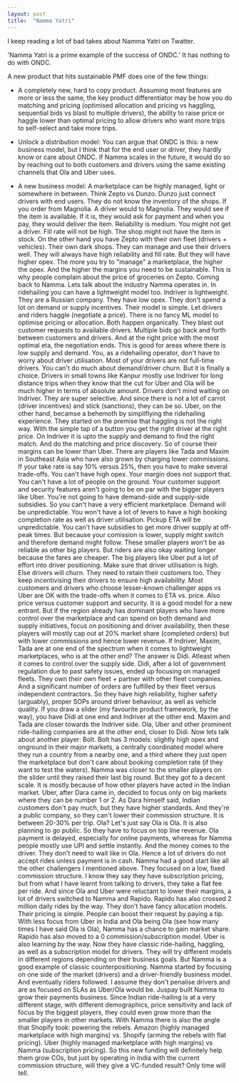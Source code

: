 ```yaml
---
layout: post
title:  "Namma Yatri"
---
```


I keep reading a lot of bad takes about Namma Yatri on Twatter.

'Namma Yatri is a prime example of the success of ONDC.'
It has nothing to do with ONDC.

A new product that hits sustainable PMF does one of the few things:

- A completely new, hard to copy product. Assuming most features are more or less the same, the key product differentiator may be how you do matching and pricing (optimised allocation and pricing vs haggling, sequential bids vs blast to multiple drivers), the ability to raise price or haggle lower than optimal pricing to allow drivers who want more trips to self-select and take more trips.

- Unlock a distribution model: You can argue that ONDC is this: a new business model, but I think that for the end user or driver, they hardly know or care about ONDC. If Namma scales in the future, it would do so by reaching out to both customers and drivers using the same existing channels that Ola and Uber uses.

- A new business model: A marketplace can be highly managed, light or somewhere in between. Think Zepto vs Dunzo. Dunzo just connect drivers with end users. They do not know the inventory of the shops. If you order from Magnolia. A driver would to Magnolia. They would see if the item is available. If it is, they would ask for payment and when you pay, they would deliver the item. Reliability is medium. You might not get a driver. Fill rate will not be high. The shop might not have the item in stock.  On the other hand you have Zepto with their own fleet (drivers + vehicles). Their own dark shops. They can manage and use their drivers well. They will always have high reliability and fill rate. But they will have higher opex. The more you try to "manage" a marketplace, the higher the opex. And the higher the margins you need to be sustainable. This is why people complain about the price of groceries on Zepto. Coming back to Namma. Lets talk about the industry Namma operates in. In ridehailing you can have a lightweight model too. Indriver is lightweight. They are a Russian company. They have low opex. They don't spend a lot on demand or supply incentives. Their model is simple. Let drivers and riders haggle (negotiate a price). There is no fancy ML model to optimise pricing or allocation. Both happen organically. They blast out customer requests to available drivers. Multiple bids go back and forth between customers and drivers. And at the right price with the most optimal eta, the negotiation ends. This is good for areas where there is low supply and demand. You, as a ridehailing operator, don't have to worry about driver utilisation. Most of your drivers are not full-time drivers. You can't do much about demand/driver churn. But it is finally a choice. Drivers in small towns like Kanpur mostly use Indriver for long distance trips when they know that the cut for Uber and Ola will be much higher in terms of absolute amount. Drivers don't mind waiting on Indriver. They are super selective. And since there is not a lot of carrot (driver incentives) and stick (sanctions), they can be so. Uber, on the other hand, becamse a behemoth by simpliflying the ridehailing experience. They started on the premise that haggling is not the right way. With the simple tap of a button you get the right driver at the right price. On Indriver it is upto the supply and demand to find the right match. And do the matching and price discovery. So of course their margins can be lower than Uber. There are players like Tada and Maxim in Southeast Asia who have also grown by charging lower commissions. If your take rate is say 10% versus 25%, then you have to make several trade-offs. You can't have high opex. Your margin does not support that. You can't have a lot of people on the ground. Your customer support and security features aren't going to be on par with the bigger players like Uber. You're not going to have demand-side and supply-side subsidies. So you can't have a very efficient marketplace. Demand will be unpredictable. You won't have a lot of levers to have a high booking completion rate as well as driver utilisation. Pickup ETA will be unpredictable. You can't have subsidies to get more driver supply at off-peak times. But because your comission is lower, supply might switch and therefore demand might follow. These smaller players won't be as reliable as other big players. But riders are also okay waiting longer because the fares are cheaper. The big players like Uber put a lot of effort into driver positioning. Make sure that driver utilisation is high. Else drivers will churn. They need to retain their customers too.  They keep incentivising their drivers to ensure high availability. Most customers and drivers who choose lesser-known challenger apps vs Uber are OK with the trade-offs when it comes to ETA vs. price. Also price versus customer support and security. It is a good model for a new entrant. But if the region already has dominant players who have more control over the marketplace and can spend on both demand and supply initiatives, focus on positioning and driver availability, then these players will mostly cap out at 20% market share (completed orders) but with lower commissions and hence lower revenue. If Indriver, Maxim, Tada are at one end of the spectrum when it comes to lightweight marketplaces, who is at the other end? The answer is Didi. Atleast when it comes to control over the supply side. Didi, after a lot of government regulation due to past safety issues, ended up focusing on managed fleets. They own their own fleet + partner with other fleet companies. And a significant number of orders are fulfilled by their fleet versus independent contractors. So they have high reliability, higher safety (arguably), proper SOPs around driver behaviour, as well as vehicle quality. If you draw a slider (my favourite product framework, by the way), you have Didi at one end and Indriver at the other end. Maxim and Tada are closer towards the Indriver side. Ola, Uber and other prominent ride-hailing companies are at the other end, closer to Didi. Now lets talk about another player: Bolt. Bolt has 3 models: slightly high opex and onground in their major markets, a centrally coordinated model where they run a country from a nearby one, and a third where they just open the marketplace but don't care about booking completion rate (if they want to test the waters). Namma was closer to the smaller players on the slider until they raised their last big round. But they got to a decent scale. It is mostly because of how other players have acted in the Indian market. Uber, after Dara came in, decided to focus only on big markets where they can be number 1 or 2. As Dara himself said, Indian customers don't pay much, but they have higher standards. And they're a public company, so they can't lower their commission structure. It is between 20-30% per trip. Ola? Let's just say Ola is Ola. It is also planning to go public. So they have to focus on top line revenue. Ola payment is delayed, especially for online payments, whereas for Namma people mostly use UPI and settle instantly. And the money comes to the driver. They don't need to wait like in Ola. Hence a lot of drivers do not accept rides unless payment is in cash. Namma had a good start like all the other challengers I mentioned above. They focused on a low, fixed commission structure. I know they say they have subscription pricing, but from what I have learnt from talking to drivers, they take a flat fee per ride. And since Ola and Uber were reluctant to lower their margins, a lot of drivers switched to Namma and Rapido. Rapido has also crossed 2 million daily rides by the way. They don't have fancy allocation models. Their pricing is simple. People can boost their request by paying a tip. With less focus from Uber in India and Ola being Ola (see how many times I have said Ola is Ola), Namma has a chance to gain market share. Rapido has also moved to a 0 commission/subscription model. Uber is also learning by the way. Now they have classic ride-hailing, haggling, as well as a subscription model for drivers. They will try different models in different regions depending on their business goals. But Namma is a good example of classic counterpositioning. Namma started by focusing on one side of the market (drivers) and a driver-friendly business model. And eventually riders followed. I assume they don't penalise drivers and are as focused on SLAs as Uber/Ola would be. Juspay built Namma to grow their payments business. Since Indian ride-hailing is at a very different stage, with different demographics, price sensitivity and lack of focus by the biggest players, they could even grow more than the smaller players in other markets. With Namma there is also the angle that Shopify took: powering the rebels.  Amazon (highly managed marketplace with high margins) vs. Shopify (arming the rebels with flat pricing). Uber (highly managed marketplace with high margins) vs Namma (subscription pricing). So this new funding will definitely help them grow COs, but just by operating in India with the current commission structure, will they give a VC-funded result? Only time will tell.
